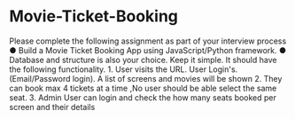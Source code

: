 # Movie-Ticket-Booking
Please complete the following assignment as part of your interview process ● Build a Movie Ticket Booking App using JavaScript/Python framework. ● Database and structure is also your choice. Keep it simple. It should have the following functionality. 1. User visits the URL. User Login's. (Email/Password login). A list of screens and movies will be shown 2. They can book max 4 tickets at a time ,No user should be able select the same seat. 3. Admin User can login and check the how many seats booked per screen and their details
